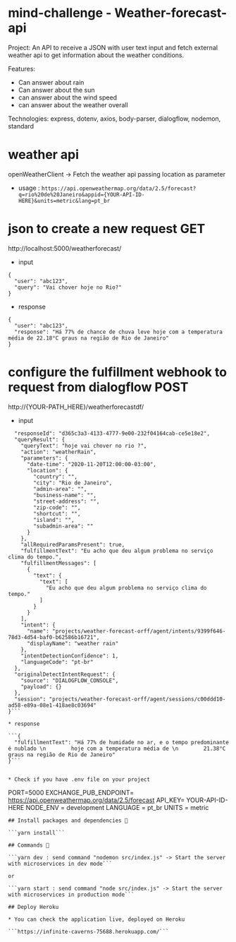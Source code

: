 # mind-challenge - Weather-forecast-api

Project: An API to receive a JSON with user text input and fetch external
weather api to get information about the weather conditions.

Features:
  * Can answer about rain
  * Can answer about the sun
  * can answer about the wind speed
  * can answer about the weather overall

  Technologies: express, dotenv, axios, body-parser, dialogflow, nodemon, standard

# weather api
openWeatherClient -> Fetch the weather api passing location as parameter

* usage : 
```https://api.openweathermap.org/data/2.5/forecast?q=rio%20de%20Janeiro&appid={YOUR-API-ID-HERE}&units=metric&lang=pt_br```


# json to create a new request GET

http://localhost:5000/weatherforecast/

* input

```
{
  "user": "abc123",
  "query": "Vai chover hoje no Rio?"
}
```
* response

```
{
  "user": "abc123",
  "response": "Há 77% de chance de chuva leve hoje com a temperatura média de 22.18°C graus na região de Rio de Janeiro"
}
```

# configure the fulfillment webhook to request from dialogflow POST

http://{YOUR-PATH_HERE}/weatherforecastdf/

* input

```{
  "responseId": "d365c3a3-4133-4777-9e00-232f04164cab-ce5e18e2",
  "queryResult": {
    "queryText": "hoje vai chover no rio ?",
    "action": "weatherRain",
    "parameters": {
      "date-time": "2020-11-20T12:00:00-03:00",
      "location": {
        "country": "",
        "city": "Rio de Janeiro",
        "admin-area": "",
        "business-name": "",
        "street-address": "",
        "zip-code": "",
        "shortcut": "",
        "island": "",
        "subadmin-area": ""
      }
    },
    "allRequiredParamsPresent": true,
    "fulfillmentText": "Eu acho que deu algum problema no serviço clima do tempo.",
    "fulfillmentMessages": [
      {
        "text": {
          "text": [
            "Eu acho que deu algum problema no serviço clima do tempo."
          ]
        }
      }
    ],
    "intent": {
      "name": "projects/weather-forecast-orff/agent/intents/9399f646-78d3-4d54-baf0-b62586b16721",
      "displayName": "weather rain"
    },
    "intentDetectionConfidence": 1,
    "languageCode": "pt-br"
  },
  "originalDetectIntentRequest": {
    "source": "DIALOGFLOW_CONSOLE",
    "payload": {}
  },
  "session": "projects/weather-forecast-orff/agent/sessions/c00ddd10-ad58-e89a-08e1-418ae8c03694"
}```

* response

```{
  "fulfillmentText": "Há 77% de humidade no ar, e o tempo predominante é nublado \n        hoje com a temperatura média de \n        21.38°C graus na região de Rio de Janeiro"
}```


* Check if you have .env file on your project

```
PORT=5000
EXCHANGE_PUB_ENDPOINT= https://api.openweathermap.org/data/2.5/forecast
API_KEY= YOUR-API-ID-HERE
NODE_ENV = development
LANGUAGE = pt_br
UNITS = metric
```
## Install packages and dependencies 🚀

```yarn install```

## Commands 🚀

```yarn dev : send command "nodemon src/index.js" -> Start the server with microservices in dev mode```

or

```yarn start : send command "node src/index.js" -> Start the server with microservices in production mode```

## Deploy Heroku

* You can check the application live, deployed on Heroku

```https://infinite-caverns-75688.herokuapp.com/```